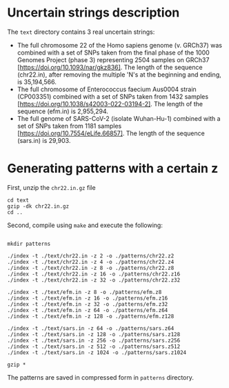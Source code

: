 Uncertain strings description
=============================

The `text` directory contains 3 real uncertain strings:

* The full chromosome 22 of the Homo sapiens genome (v. GRCh37) was combined with a set of SNPs taken from the final phase of the 1000 Genomes Project (phase 3) representing 2504 samples on GRCh37 [https://doi.org/10.1093/nar/gkz836]. The length of the sequence (chr22.in), after removing the multiple 'N's at the beginning and ending, is 35,194,566.
* The full chromosome of Enterococcus faecium Aus0004 strain (CP003351) combined with a set of SNPs taken from 1432 samples [https://doi.org/10.1038/s42003-022-03194-2]. The length of the sequence (efm.in) is 2,955,294.
* The full genome of SARS-CoV-2 (isolate Wuhan-Hu-1) combined with a set of SNPs taken from 1181 samples [https://doi.org/10.7554/eLife.66857]. The length of the sequence (sars.in) is 29,903.

Generating patterns with a certain z
=============================

First, unzip the `chr22.in.gz` file
```console
cd text
gzip -dk chr22.in.gz
cd ..
```
Second, compile using `make` and execute the following:

```console

mkdir patterns

./index -t ./text/chr22.in -z 2 -o ./patterns/chr22.z2
./index -t ./text/chr22.in -z 4 -o ./patterns/chr22.z4
./index -t ./text/chr22.in -z 8 -o ./patterns/chr22.z8
./index -t ./text/chr22.in -z 16 -o ./patterns/chr22.z16
./index -t ./text/chr22.in -z 32 -o ./patterns/chr22.z32

./index -t ./text/efm.in -z 8 -o ./patterns/efm.z8
./index -t ./text/efm.in -z 16 -o ./patterns/efm.z16
./index -t ./text/efm.in -z 32 -o ./patterns/efm.z32
./index -t ./text/efm.in -z 64 -o ./patterns/efm.z64
./index -t ./text/efm.in -z 128 -o ./patterns/efm.z128

./index -t ./text/sars.in -z 64 -o ./patterns/sars.z64
./index -t ./text/sars.in -z 128 -o ./patterns/sars.z128
./index -t ./text/sars.in -z 256 -o ./patterns/sars.z256
./index -t ./text/sars.in -z 512 -o ./patterns/sars.z512
./index -t ./text/sars.in -z 1024 -o ./patterns/sars.z1024

gzip *
```
The patterns are saved in compressed form in `patterns` directory.
